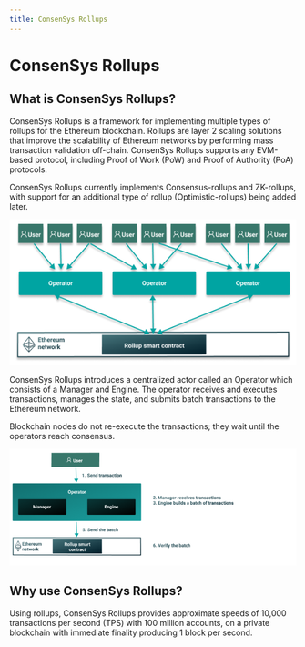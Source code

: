 ```yaml
---
title: ConsenSys Rollups
---
```


# ConsenSys Rollups

## What is ConsenSys Rollups?

ConsenSys Rollups is a framework for implementing multiple types of rollups for the Ethereum
blockchain. Rollups are layer 2 scaling solutions that improve the scalability of Ethereum
networks by performing mass transaction validation off-chain. ConsenSys Rollups supports any EVM-based protocol,
including Proof of Work (PoW) and Proof of Authority (PoA) protocols.

ConsenSys Rollups currently implements Consensus-rollups and ZK-rollups, with support for an additional type of
rollup (Optimistic-rollups) being added later.

![Architecture](Images/Sumo-rollup-overview.png)

ConsenSys Rollups introduces a centralized actor called an Operator which consists of a Manager and Engine.
The operator receives and executes transactions, manages the state, and submits batch transactions
to the Ethereum network.

Blockchain nodes do not re-execute the transactions; they wait until the operators reach consensus.

![Sumo workflow](Images/Operator_Flow.png)

## Why use ConsenSys Rollups?

Using rollups, ConsenSys Rollups provides approximate speeds of 10,000 transactions per second (TPS)
with 100 million accounts, on a private blockchain with immediate finality producing 1 block per
second.
